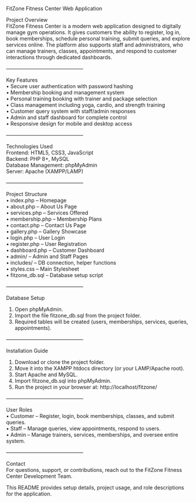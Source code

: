 FitZone Fitness Center Web Application

Project Overview  
FitZone Fitness Center is a modern web application designed to digitally manage gym operations. It gives customers the ability to register, log in, book memberships, schedule personal training, submit queries, and explore services online. The platform also supports staff and administrators, who can manage trainers, classes, appointments, and respond to customer interactions through dedicated dashboards.

––––––––––––––––––––––––––––––

Key Features  
• Secure user authentication with password hashing  
• Membership booking and management system  
• Personal training booking with trainer and package selection  
• Class management including yoga, cardio, and strength training  
• Customer query system with staff/admin responses  
• Admin and staff dashboard for complete control  
• Responsive design for mobile and desktop access  

––––––––––––––––––––––––––––––

Technologies Used  
Frontend: HTML5, CSS3, JavaScript  
Backend: PHP 8+, MySQL  
Database Management: phpMyAdmin  
Server: Apache (XAMPP/LAMP)  

––––––––––––––––––––––––––––––

Project Structure  
• index.php – Homepage  
• about.php – About Us Page  
• services.php – Services Offered  
• membership.php – Membership Plans  
• contact.php – Contact Us Page  
• gallery.php – Gallery Showcase  
• login.php – User Login  
• register.php – User Registration  
• dashboard.php – Customer Dashboard  
• admin/ – Admin and Staff Pages  
• includes/ – DB connection, helper functions  
• styles.css – Main Stylesheet  
• fitzone_db.sql – Database setup script  

––––––––––––––––––––––––––––––

Database Setup  
1. Open phpMyAdmin.  
2. Import the file fitzone_db.sql from the project folder.  
3. Required tables will be created (users, memberships, services, queries, appointments).  

––––––––––––––––––––––––––––––

Installation Guide  
1. Download or clone the project folder.  
2. Move it into the XAMPP htdocs directory (or your LAMP/Apache root).  
3. Start Apache and MySQL.  
4. Import fitzone_db.sql into phpMyAdmin.  
5. Run the project in your browser at: http://localhost/fitzone/  

––––––––––––––––––––––––––––––

User Roles  
• Customer – Register, login, book memberships, classes, and submit queries.  
• Staff – Manage queries, view appointments, respond to users.  
• Admin – Manage trainers, services, memberships, and oversee entire system.  

––––––––––––––––––––––––––––––

Contact  
For questions, support, or contributions, reach out to the FitZone Fitness Center Development Team.  

This README provides setup details, project usage, and role descriptions for the application.
